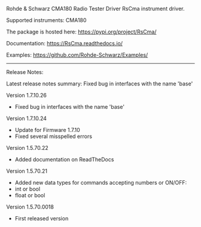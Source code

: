 Rohde & Schwarz CMA180 Radio Tester Driver RsCma instrument driver.

Supported instruments: CMA180

The package is hosted here: https://pypi.org/project/RsCma/

Documentation: https://RsCma.readthedocs.io/

Examples: https://github.com/Rohde-Schwarz/Examples/

----------------------------------------------------------------------------------

Release Notes:

Latest release notes summary: Fixed bug in interfaces with the name 'base'

Version 1.7.10.26

- Fixed bug in interfaces with the name 'base'

Version 1.7.10.24

- Update for Firmware 1.7.10
- Fixed several misspelled errors

Version 1.5.70.22

- Added documentation on ReadTheDocs

Version 1.5.70.21

- Added new data types for commands accepting numbers or ON/OFF:
- int or bool
- float or bool

Version 1.5.70.0018

- First released version


